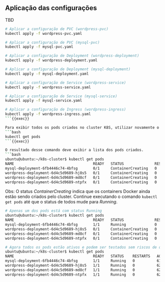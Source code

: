 ## Aplicação das configurações
TBD
```bash
# Aplicar a configuração de PVC (wordpress-pvc)
kubectl apply -f wordpress-pvc.yaml

# Aplicar a configuração de PVC (mysql-pvc)
kubectl apply -f mysql-pvc.yaml

# Aplicar a configuração de Deployment (wordpress-deployment)
kubectl apply -f wordpress-deployment.yaml

# Aplicar a configuração de Deployment (mysql-deployment)
kubectl apply -f mysql-deployment.yaml

# Aplicar a configuração de Service (wordpress-service)
kubectl apply -f wordpress-service.yaml

# Aplicar a configuração de Service (mysql-service)
kubectl apply -f mysql-service.yaml

# Aplicar a configuração de Ingress (wordpress-ingress)
kubectl apply -f wordpress-ingress.yaml
```{{exec}}

Para exibir todos os pods criados no cluster K8S, utilizar novamente o comando:
```bash
kubectl get pods
```{{exec}}

O resultado desse comando deve exibir a lista dos pods criados.
```bash
ubuntu@ubuntu:~/k8s-cluster$ kubectl get pods
NAME                                    READY   STATUS              RESTARTS   AGE
mysql-deployment-6fb4446c74-4bfsg       0/1     ContainerCreating   0          21s
wordpress-deployment-6d4c5d9689-hj8s5   0/1     ContainerCreating   0          22s
wordpress-deployment-6d4c5d9689-md8cf   0/1     ContainerCreating   0          22s
wordpress-deployment-6d4c5d9689-ntpfx   0/1     ContainerCreating   0          22s
```

Obs: O status _ContainerCreating_ indica que os containers Docker ainda estão sendo criados pelo cluster. Continue executando o comando `kubectl get pods` até que o status de todos mude para _Running_.
```bash
# Apenas um dos pods está com status Running
ubuntu@ubuntu:~/k8s-cluster$ kubectl get pods
NAME                                    READY   STATUS              RESTARTS   AGE
mysql-deployment-6fb4446c74-4bfsg       1/1     Running             0          46s
wordpress-deployment-6d4c5d9689-hj8s5   0/1     ContainerCreating   0          47s
wordpress-deployment-6d4c5d9689-md8cf   0/1     ContainerCreating   0          47s
wordpress-deployment-6d4c5d9689-ntpfx   0/1     ContainerCreating   0          47s

# Agora todos os pods estão ativos e podem ser testados sem riscos de quebra
ubuntu@ubuntu:~/k8s-cluster$ kubectl get pods
NAME                                    READY   STATUS    RESTARTS   AGE
mysql-deployment-6fb4446c74-4bfsg       1/1     Running   0          61s
wordpress-deployment-6d4c5d9689-hj8s5   1/1     Running   0          62s
wordpress-deployment-6d4c5d9689-md8cf   1/1     Running   0          62s
wordpress-deployment-6d4c5d9689-ntpfx   1/1     Running   0          62s
```
